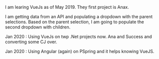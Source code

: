 I am learing VueJs as of May 2019. They first project is Anax. 

I am getting data from an API and populating a dropdown with the parent selections.
Based on the parent selection, I am going to populate the second dropdown with children.

Jan 2020 : Using VueJs on twp .Net projects now. Ana and Success and converting some CJ over.

Jan 2020 : Using Angular (again) on PSpring and it helps knowing VueJS.

